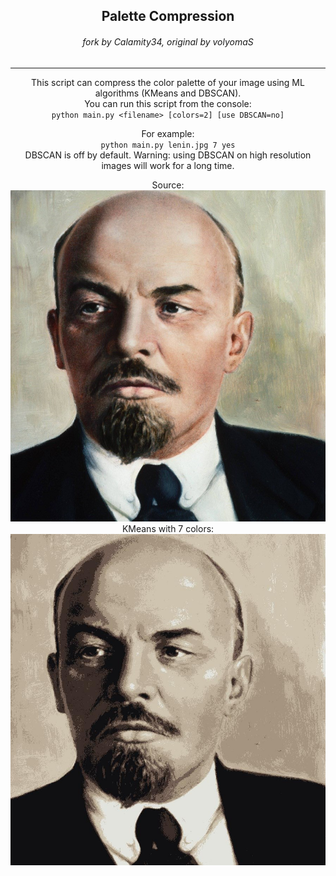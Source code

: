 <center><h2>Palette Compression</h2>
<h6>fork by Calamity34, original by volyomaS</h6>

---
This script can compress the color palette of your image using ML algorithms (KMeans and DBSCAN).\
You can run this script from the console:\
`python main.py <filename> [colors=2] [use DBSCAN=no]`

For example:\
`python main.py lenin.jpg 7 yes`\
DBSCAN is off by default. Warning: using DBSCAN on high resolution images will work for a long time.

Source:\
![Source img](https://github.com/Calamity34/palette_compression/raw/master/imgs/lenin.jpg)\
KMeans with 7 colors:\
![KMeans img](https://github.com/Calamity34/palette_compression/raw/master/imgs/lenin_kmeans_7.jpg)
